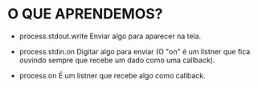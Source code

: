 # O QUE APRENDEMOS?

- process.stdout.write 
    Enviar algo para aparecer na tela.

- process.stdin.on
    Digitar algo para enviar (O "on" é um listner que fica ouvindo sempre que recebe um dado como uma callback).

- process.on
    É um listner que recebe algo como callback.